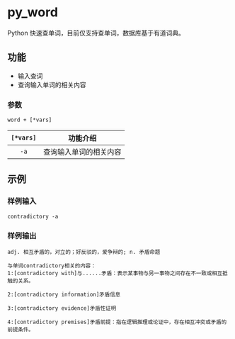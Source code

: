 # py_word

Python 快速查单词，目前仅支持查单词，数据库基于有道词典。

## 功能

- 输入查词
- 查询输入单词的相关内容

### 参数

```
word + [*vars]
```

| ```[*vars]```| 功能介绍 |
| :---: | :---: |
|```-a```| 查询输入单词的相关内容 |

## 示例

### 样例输入

```
contradictory -a
```

### 样例输出

```
adj. 相互矛盾的，对立的；好反驳的，爱争辩的; n. 矛盾命题

与单词contradictory相关的内容：
1:[contradictory with]与......矛盾：表示某事物与另一事物之间存在不一致或相互抵触的关系。

2:[contradictory information]矛盾信息

3:[contradictory evidence]矛盾性证明

4:[contradictory premises]矛盾前提：指在逻辑推理或论证中，存在相互冲突或矛盾的前提条件。
```